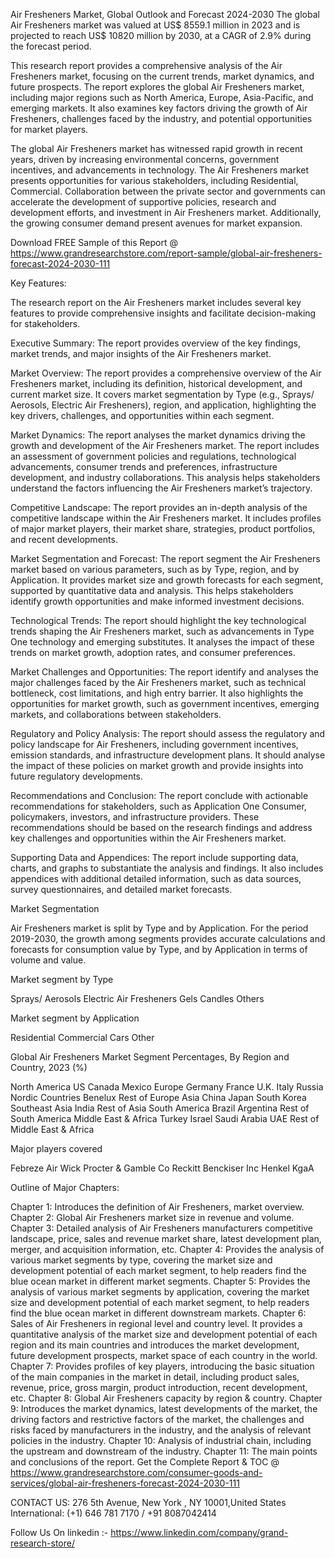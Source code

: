 Air Fresheners Market, Global Outlook and Forecast 2024-2030
The global Air Fresheners market was valued at US$ 8559.1 million in 2023 and is projected to reach US$ 10820 million by 2030, at a CAGR of 2.9% during the forecast period.

This research report provides a comprehensive analysis of the Air Fresheners market, focusing on the current trends, market dynamics, and future prospects. The report explores the global Air Fresheners market, including major regions such as North America, Europe, Asia-Pacific, and emerging markets. It also examines key factors driving the growth of Air Fresheners, challenges faced by the industry, and potential opportunities for market players.

The global Air Fresheners market has witnessed rapid growth in recent years, driven by increasing environmental concerns, government incentives, and advancements in technology. The Air Fresheners market presents opportunities for various stakeholders, including Residential, Commercial. Collaboration between the private sector and governments can accelerate the development of supportive policies, research and development efforts, and investment in Air Fresheners market. Additionally, the growing consumer demand present avenues for market expansion.

Download FREE Sample of this Report @ https://www.grandresearchstore.com/report-sample/global-air-fresheners-forecast-2024-2030-111

Key Features:

The research report on the Air Fresheners market includes several key features to provide comprehensive insights and facilitate decision-making for stakeholders.

Executive Summary: The report provides overview of the key findings, market trends, and major insights of the Air Fresheners market.

Market Overview: The report provides a comprehensive overview of the Air Fresheners market, including its definition, historical development, and current market size. It covers market segmentation by Type (e.g., Sprays/ Aerosols, Electric Air Fresheners), region, and application, highlighting the key drivers, challenges, and opportunities within each segment.

Market Dynamics: The report analyses the market dynamics driving the growth and development of the Air Fresheners market. The report includes an assessment of government policies and regulations, technological advancements, consumer trends and preferences, infrastructure development, and industry collaborations. This analysis helps stakeholders understand the factors influencing the Air Fresheners market’s trajectory.

Competitive Landscape: The report provides an in-depth analysis of the competitive landscape within the Air Fresheners market. It includes profiles of major market players, their market share, strategies, product portfolios, and recent developments.

Market Segmentation and Forecast: The report segment the Air Fresheners market based on various parameters, such as by Type, region, and by Application. It provides market size and growth forecasts for each segment, supported by quantitative data and analysis. This helps stakeholders identify growth opportunities and make informed investment decisions.

Technological Trends: The report should highlight the key technological trends shaping the Air Fresheners market, such as advancements in Type One technology and emerging substitutes. It analyses the impact of these trends on market growth, adoption rates, and consumer preferences.

Market Challenges and Opportunities: The report identify and analyses the major challenges faced by the Air Fresheners market, such as technical bottleneck, cost limitations, and high entry barrier. It also highlights the opportunities for market growth, such as government incentives, emerging markets, and collaborations between stakeholders.

Regulatory and Policy Analysis: The report should assess the regulatory and policy landscape for Air Fresheners, including government incentives, emission standards, and infrastructure development plans. It should analyse the impact of these policies on market growth and provide insights into future regulatory developments.

Recommendations and Conclusion: The report conclude with actionable recommendations for stakeholders, such as Application One Consumer, policymakers, investors, and infrastructure providers. These recommendations should be based on the research findings and address key challenges and opportunities within the Air Fresheners market.

Supporting Data and Appendices: The report include supporting data, charts, and graphs to substantiate the analysis and findings. It also includes appendices with additional detailed information, such as data sources, survey questionnaires, and detailed market forecasts.

Market Segmentation

Air Fresheners market is split by Type and by Application. For the period 2019-2030, the growth among segments provides accurate calculations and forecasts for consumption value by Type, and by Application in terms of volume and value.

Market segment by Type

Sprays/ Aerosols
Electric Air Fresheners
Gels
Candles
Others

Market segment by Application

Residential
Commercial
Cars
Other

Global Air Fresheners Market Segment Percentages, By Region and Country, 2023 (%)

North America
US
Canada
Mexico
Europe
Germany
France
U.K.
Italy
Russia
Nordic Countries
Benelux
Rest of Europe
Asia
China
Japan
South Korea
Southeast Asia
India
Rest of Asia
South America
Brazil
Argentina
Rest of South America
Middle East & Africa
Turkey
Israel
Saudi Arabia
UAE
Rest of Middle East & Africa

Major players covered

Febreze
Air Wick
Procter & Gamble Co
Reckitt Benckiser Inc
Henkel KgaA

Outline of Major Chapters:

Chapter 1: Introduces the definition of Air Fresheners, market overview.
Chapter 2: Global Air Fresheners market size in revenue and volume.
Chapter 3: Detailed analysis of Air Fresheners manufacturers competitive landscape, price, sales and revenue market share, latest development plan, merger, and acquisition information, etc.
Chapter 4: Provides the analysis of various market segments by type, covering the market size and development potential of each market segment, to help readers find the blue ocean market in different market segments.
Chapter 5: Provides the analysis of various market segments by application, covering the market size and development potential of each market segment, to help readers find the blue ocean market in different downstream markets.
Chapter 6: Sales of Air Fresheners in regional level and country level. It provides a quantitative analysis of the market size and development potential of each region and its main countries and introduces the market development, future development prospects, market space of each country in the world.
Chapter 7: Provides profiles of key players, introducing the basic situation of the main companies in the market in detail, including product sales, revenue, price, gross margin, product introduction, recent development, etc.
Chapter 8: Global Air Fresheners capacity by region & country.
Chapter 9: Introduces the market dynamics, latest developments of the market, the driving factors and restrictive factors of the market, the challenges and risks faced by manufacturers in the industry, and the analysis of relevant policies in the industry.
Chapter 10: Analysis of industrial chain, including the upstream and downstream of the industry.
Chapter 11: The main points and conclusions of the report.
Get the Complete Report & TOC @ https://www.grandresearchstore.com/consumer-goods-and-services/global-air-fresheners-forecast-2024-2030-111

CONTACT US:
276 5th Avenue, New York , NY 10001,United States
International: (+1) 646 781 7170 / +91 8087042414

Follow Us On linkedin :- https://www.linkedin.com/company/grand-research-store/
